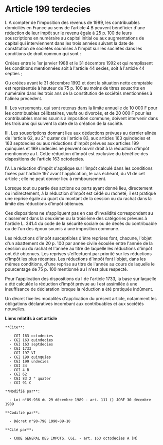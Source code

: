 # Article 199 terdecies

I. A compter de l'imposition des revenus de 1989, les contribuables domiciliés en France au sens de l'article 4 B peuvent
bénéficier d'une réduction de leur impôt sur le revenu égale à 25 p. 100 de leurs souscriptions en numéraire au capital
initial ou aux augmentations de capital qui interviennent dans les trois années suivant la date de constitution de sociétés
soumises à l'impôt sur les sociétés dans les conditions de droit commun qui sont :

Créées entre le 1er janvier 1988 et le 31 décembre 1992 et qui remplissent les conditions mentionnées soit à l'article 44
sexies, soit à l'article 44 septies ;

Ou créées avant le 31 décembre 1992 et dont la situation nette comptable est représentée à hauteur de 75 p. 100 au moins de
titres souscrits en numéraire dans les trois ans de la constitution de sociétés mentionnées à l'alinéa précédent.

II. Les versements, qui sont retenus dans la limite annuelle de 10 000 F pour les contribuables célibataires, veufs ou
divorcés, et de 20 000 F pour les contribuables mariés soumis à imposition commune, doivent intervenir dans les trois ans qui
suivent la date de la création de la société.

III. Les souscriptions donnant lieu aux déductions prévues au dernier alinéa de l'article 62, au 2° quater de l'article 83,
aux articles 163 quindecies et 163 septdecies ou aux réductions d'impôt prévues aux articles 199 quinquies et 199 undecies ne
peuvent ouvrir droit à la réduction d'impôt mentionnée au I. Cette réduction d'impôt est exclusive du bénéfice des
dispositions de l'article 163 octodecies.

IV. La réduction d'impôt s'applique sur l'impôt calculé dans les conditions fixées par l'article 197 avant l'application, le
cas échéant, du VI de cet article ; elle ne peut donner lieu à remboursement.

Lorsque tout ou partie des actions ou parts ayant donné lieu, directement ou indirectement, à la réduction d'impôt est cédé
ou racheté, il est pratiqué une reprise égale au quart du montant de la cession ou du rachat dans la limite des réductions
d'impôt obtenues.

Ces dispositions ne s'appliquent pas en cas d'invalidité correspondant au classement dans la deuxième ou la troisième des
catégories prévues à l'article L. 341.4 du code de la sécurité sociale ou de décès du contribuable ou de l'un des époux
soumis à une imposition commune.

Les réductions d'impôt susceptibles d'être reprises font, chacune, l'objet d'un abattement de 20 p. 100 par année civile
écoulée entre l'année de la cession ou du rachat et l'année au titre de laquelle les réductions d'impôt ont été obtenues. Les
reprises s'effectuent par priorité sur les réductions d'impôt les plus récentes. Les réductions d'impôt font l'objet, dans
les mêmes conditions, d'une reprise au titre de l'année au cours de laquelle le pourcentage de 75 p. 100 mentionné au I n'est
plus respecté.

Pour l'application des dispositions du I de l'article 1733, la base sur laquelle a été calculée la réduction d'impôt prévue
au I est assimilée à une insuffisance de déclaration lorsque la réduction a été pratiquée indûment.

Un décret fixe les modalités d'application du présent article, notamment les obligations déclaratives incombant aux
contribuables et aux sociétés nouvelles.

**Liens relatifs à cet article**

	**Cite**:

	  - CGI 163 octodecies
	  - CGI 163 quindecies
	  - CGI 163 septdecies
	  - CGI 1733
	  - CGI 197 VI
	  - CGI 199 quinquies
	  - CGI 199 undecies
	  - CGI 34
	  - CGI 4 B
	  - CGI 62
	  - CGI 83 2 ° quater
	  - CGI 91 C

	**Modifié par**:

	  - Loi n°89-936 du 29 décembre 1989 - art. 111 () JORF 30 décembre 1989

	**Codifié par**:

	  - Décret n°90-798 1990-09-10

	**Cité par**:

	  - CODE GENERAL DES IMPOTS, CGI. - art. 163 octodecies A (M)
